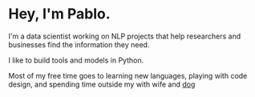 # Hey, I'm Pablo.

I'm a data scientist working on NLP projects that help researchers and businesses find the information they need. 

I like to build tools and models in Python. 

Most of my free time goes to learning new languages, playing with code design, and spending time outside my with wife and [dog](./lola.jpg)
